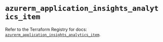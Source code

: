 # `azurerm_application_insights_analytics_item`

Refer to the Terraform Registry for docs: [`azurerm_application_insights_analytics_item`](https://registry.terraform.io/providers/hashicorp/azurerm/4.38.0/docs/resources/application_insights_analytics_item).
